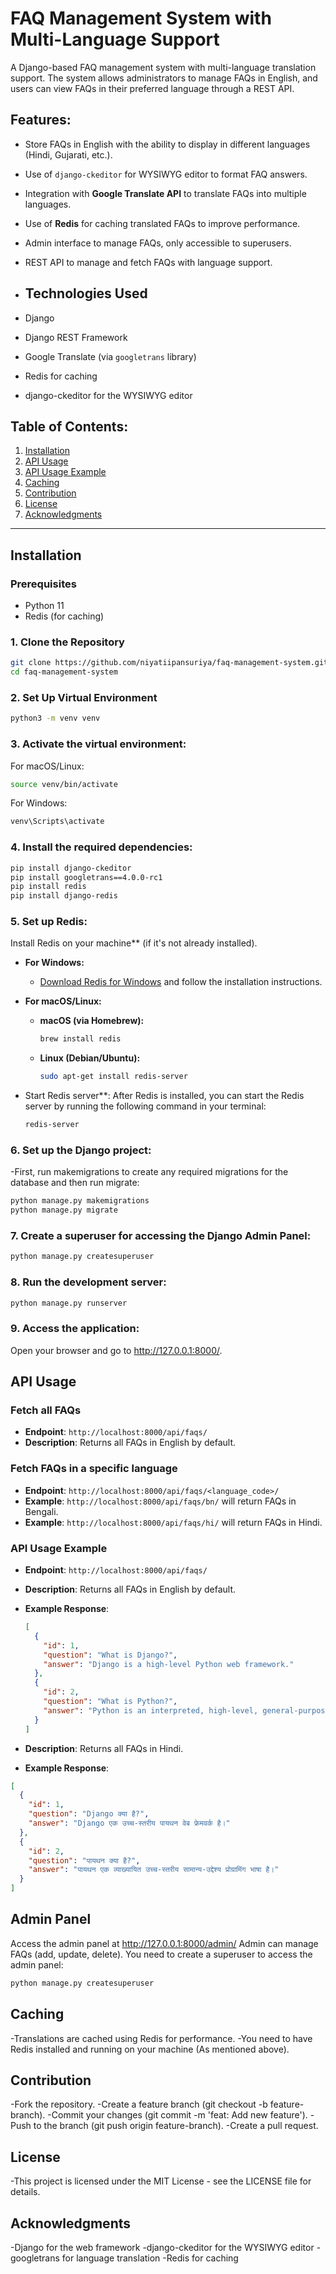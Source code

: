 # FAQ Management System with Multi-Language Support

A Django-based FAQ management system with multi-language translation support. The system allows administrators to manage FAQs in English, and users can view FAQs in their preferred language through a REST API.

## Features:
- Store FAQs in English with the ability to display in different languages (Hindi, Gujarati, etc.).
- Use of `django-ckeditor` for WYSIWYG editor to format FAQ answers.
- Integration with **Google Translate API** to translate FAQs into multiple languages.
- Use of **Redis** for caching translated FAQs to improve performance.
- Admin interface to manage FAQs, only accessible to superusers.
- REST API to manage and fetch FAQs with language support.

- ## Technologies Used
- Django
- Django REST Framework
- Google Translate (via `googletrans` library)
- Redis for caching
- django-ckeditor for the WYSIWYG editor

## Table of Contents:
1. [Installation](#installation)
2. [API Usage](#api-usage)
3. [API Usage Example](#api_usage_example)
4. [Caching](#caching)
5. [Contribution](#contribution)
6. [License](#license)
7. [Acknowledgments](#acknowledgment)

---

## Installation

### Prerequisites
- Python 11
- Redis (for caching)

### 1. Clone the Repository

```bash
git clone https://github.com/niyatiipansuriya/faq-management-system.git
cd faq-management-system
```

### 2. Set Up Virtual Environment

```bash
python3 -m venv venv
```

### 3. Activate the virtual environment:

For macOS/Linux:
``` bash
source venv/bin/activate
```

For Windows:
```bash
venv\Scripts\activate
```

### 4. Install the required dependencies:

```bash
pip install django-ckeditor
pip install googletrans==4.0.0-rc1
pip install redis
pip install django-redis

```
### 5. Set up Redis:

Install Redis on your machine** (if it's not already installed).

   - **For Windows:**
     - [Download Redis for Windows](https://github.com/microsoftarchive/redis/releases) and follow the installation instructions.

   - **For macOS/Linux:**

     - **macOS (via Homebrew):**
       ```bash
       brew install redis
       ```

     - **Linux (Debian/Ubuntu):**
       ```bash
       sudo apt-get install redis-server
       ```

 - Start Redis server**:
   After Redis is installed, you can start the Redis server by running the following command in your terminal:
   ```bash
   redis-server
   ```

### 6. Set up the Django project:

  -First, run makemigrations to create any required migrations for the database and then run migrate:
  ```bash
  python manage.py makemigrations
  python manage.py migrate
  ```

### 7. Create a superuser for accessing the Django Admin Panel:

```bash
python manage.py createsuperuser
```

### 8. Run the development server:

```bash
python manage.py runserver
```

### 9. Access the application:

Open your browser and go to http://127.0.0.1:8000/.



## API Usage

### Fetch all FAQs

*   **Endpoint**: `http://localhost:8000/api/faqs/`
*   **Description**: Returns all FAQs in English by default.

### Fetch FAQs in a specific language

*   **Endpoint**: `http://localhost:8000/api/faqs/<language_code>/`
*   **Example**: `http://localhost:8000/api/faqs/bn/` will return FAQs in Bengali.
*   **Example**: `http://localhost:8000/api/faqs/hi/` will return FAQs in Hindi.


### API Usage Example

* **Endpoint**: `http://localhost:8000/api/faqs/`
* **Description**: Returns all FAQs in English by default.
* **Example Response**:
  ```json
  [
    { 
      "id": 1, 
      "question": "What is Django?", 
      "answer": "Django is a high-level Python web framework."
    },
    { 
      "id": 2, 
      "question": "What is Python?", 
      "answer": "Python is an interpreted, high-level, general-purpose programming language."
    }
  ]
  ```


* **Description**: Returns all FAQs in Hindi.
* **Example Response**:
    
```json
[
  { 
    "id": 1, 
    "question": "Django क्या है?", 
    "answer": "Django एक उच्च-स्तरीय पायथन वेब फ्रेमवर्क है।"
  },
  { 
    "id": 2, 
    "question": "पायथन क्या है?", 
    "answer": "पायथन एक व्याख्यायित उच्च-स्तरीय सामान्य-उद्देश्य प्रोग्रामिंग भाषा है।"
  }
]

```
 
## Admin Panel
Access the admin panel at http://127.0.0.1:8000/admin/
Admin can manage FAQs (add, update, delete).
You need to create a superuser to access the admin panel:

``` bash
python manage.py createsuperuser
```

## Caching

   -Translations are cached using Redis for performance.
   -You need to have Redis installed and running on your machine (As mentioned above).

## Contribution

   -Fork the repository.
   -Create a feature branch (git checkout -b feature-branch).
   -Commit your changes (git commit -m 'feat: Add new feature').
   -Push to the branch (git push origin feature-branch).
   -Create a pull request.

## License

   -This project is licensed under the MIT License - see the LICENSE file for details.

## Acknowledgments

   -Django for the web framework
   -django-ckeditor for the WYSIWYG editor
   -googletrans for language translation
   -Redis for caching

